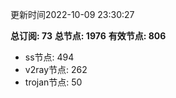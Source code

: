 更新时间2022-10-09 23:30:27

**总订阅: 73**
**总节点: 1976**
**有效节点: 806**
- ss节点: 494
- v2ray节点: 262
- trojan节点: 50

